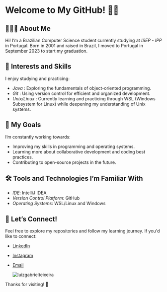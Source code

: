 # Welcome to My GitHub! 🤘🏼

## 🧑🏼‍💻 About Me
Hi! I’m a Brazilian Computer Science student currently studying at *ISEP - IPP* in Portugal. 
Born in 2001 and raised in Brazil, I moved to Portugal in September 2023 to start my graduation.

## 🌱 Interests and Skills
I enjoy studying and practicing:
- *Java* : Exploring the fundamentals of object-oriented programming.
- *Git* : Using version control for efficient and organized development.
- *Unix/Linux* : Currently learning and practicing through WSL (Windows Subsystem for Linux) while deepening my understanding of Unix systems.

## 🎯 My Goals
I’m constantly working towards:
- Improving my skills in programming and operating systems.
- Learning more about collaborative development and coding best practices.
- Contributing to open-source projects in the future.

## 🛠️ Tools and Technologies I’m Familiar With
- *IDE*: IntelliJ IDEA
- *Version Control Platform*: GitHub
- *Operating Systems*: WSL/Linux and Windows

## 🌟 Let’s Connect!
Feel free to explore my repositories and follow my learning journey. If you'd like to connect:
- [LinkedIn](https://www.linkedin.com/in/gsargaco/)
- [Instagram](https://www.instagram.com/gsargaco/)
- [Email](mailto:luizgabriellgsst@gmail.com)

  <p align="left"> <img src="https://komarev.com/ghpvc/?username=luizgabrielteixeira&label=Profile%20views&color=0e75b6&style=flat" alt="luizgabrielteixeira" /> </p>
Thanks for visiting! 🚀
